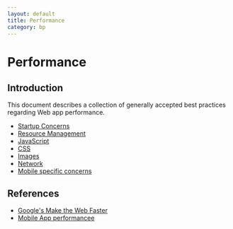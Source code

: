 ```yaml
---
layout: default
title: Performance
category: bp
---
```


# Performance

## Introduction

This document describes a collection of generally accepted best practices regarding Web app performance.

- [Startup Concerns](./startup.html)
- [Resource Management](./resources.html)
- [JavaScript](./javascript.html)
- [CSS](./css.html)
- [Images](./images.html)
- [Network](./network.html)
- [Mobile specific concerns](./mobile.html)


## References
- [Google's Make the Web Faster](https://developers.google.com/speed/?csw=1)
- [Mobile App performancee](http://mobile.smashingmagazine.com/2013/04/03/build-fast-loading-mobile-website/)


<!-- =====[ Keep all links inline.  It will make breaking up docs easier ]===== -->

